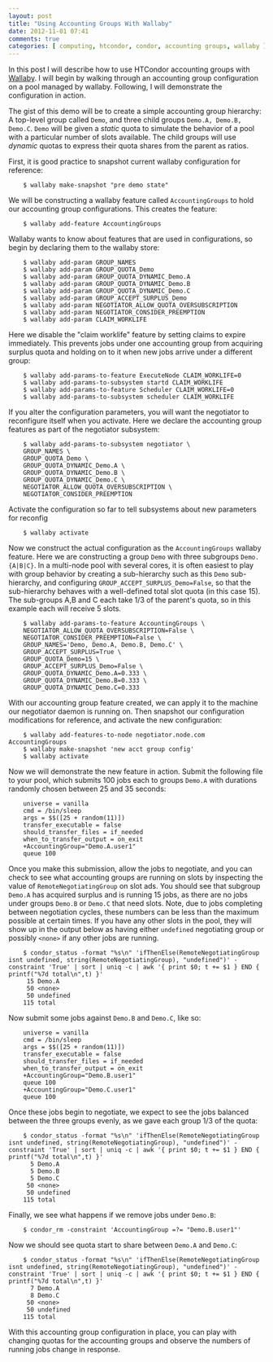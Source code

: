 ```yaml
---
layout: post
title: "Using Accounting Groups With Wallaby"
date: 2012-11-01 07:41
comments: true
categories: [ computing, htcondor, condor, accounting groups, wallaby ]
---
```

In this post I will describe how to use HTCondor accounting groups with [Wallaby](http://getwallaby.com).  I will begin by walking through an accounting group configuration on a pool managed by wallaby.  Following, I will demonstrate the configuration in action.

The gist of this demo will be to create a simple accounting group hierarchy:  A top-level group called `Demo`, and three child groups `Demo.A, Demo.B, Demo.C`.  `Demo` will be given a _static_ quota to simulate the behavior of a pool with a particular number of slots available.  The child groups will use _dynamic_ quotas to express their quota shares from the parent as ratios.

First, it is good practice to snapshot current wallaby configuration for reference:
```
    $ wallaby make-snapshot "pre demo state"
```

We will be constructing a wallaby feature called `AccountingGroups` to hold our accounting group configurations.  This creates the feature:
```
    $ wallaby add-feature AccountingGroups
```

Wallaby wants to know about features that are used in configurations, so begin by declaring them to the wallaby store:
```
    $ wallaby add-param GROUP_NAMES
    $ wallaby add-param GROUP_QUOTA_Demo
    $ wallaby add-param GROUP_QUOTA_DYNAMIC_Demo.A
    $ wallaby add-param GROUP_QUOTA_DYNAMIC_Demo.B
    $ wallaby add-param GROUP_QUOTA_DYNAMIC_Demo.C
    $ wallaby add-param GROUP_ACCEPT_SURPLUS_Demo
    $ wallaby add-param NEGOTIATOR_ALLOW_QUOTA_OVERSUBSCRIPTION
    $ wallaby add-param NEGOTIATOR_CONSIDER_PREEMPTION
    $ wallaby add-param CLAIM_WORKLIFE
```

Here we disable the "claim worklife" feature by setting claims to expire immediately.   This prevents jobs under one accounting group from acquiring surplus quota and holding on to it when new jobs arrive under a different group:
```
    $ wallaby add-params-to-feature ExecuteNode CLAIM_WORKLIFE=0
    $ wallaby add-params-to-subsystem startd CLAIM_WORKLIFE
    $ wallaby add-params-to-feature Scheduler CLAIM_WORKLIFE=0
    $ wallaby add-params-to-subsystem scheduler CLAIM_WORKLIFE
```

If you alter the configuration parameters, you will want the negotiator to reconfigure itself when you activate.  Here we declare the accounting group features as part of the negotiator subsystem:
```
    $ wallaby add-params-to-subsystem negotiator \
    GROUP_NAMES \
    GROUP_QUOTA_Demo \
    GROUP_QUOTA_DYNAMIC_Demo.A \
    GROUP_QUOTA_DYNAMIC_Demo.B \
    GROUP_QUOTA_DYNAMIC_Demo.C \
    NEGOTIATOR_ALLOW_QUOTA_OVERSUBSCRIPTION \
    NEGOTIATOR_CONSIDER_PREEMPTION
```

Activate the configuration so far to tell subsystems about new parameters for reconfig
```
    $ wallaby activate
```

Now we construct the actual configuration as the `AccountingGroups` wallaby feature.  Here we are constructing a group `Demo` with three subgroups `Demo.{A|B|C}`.  In a multi-node pool with several cores, it is often easiest to play with group behavior by creating a sub-hierarchy such as this `Demo` sub-hierarchy, and configuring `GROUP_ACCEPT_SURPLUS_Demo=False`, so that the sub-hierarchy behaves with a well-defined total slot quota (in this case 15).  The sub-groups A,B and C each take 1/3 of the parent's quota, so in this example each will receive 5 slots.
```
    $ wallaby add-params-to-feature AccountingGroups \
    NEGOTIATOR_ALLOW_QUOTA_OVERSUBSCRIPTION=False \
    NEGOTIATOR_CONSIDER_PREEMPTION=False \
    GROUP_NAMES='Demo, Demo.A, Demo.B, Demo.C' \
    GROUP_ACCEPT_SURPLUS=True \
    GROUP_QUOTA_Demo=15 \
    GROUP_ACCEPT_SURPLUS_Demo=False \
    GROUP_QUOTA_DYNAMIC_Demo.A=0.333 \
    GROUP_QUOTA_DYNAMIC_Demo.B=0.333 \
    GROUP_QUOTA_DYNAMIC_Demo.C=0.333
```

With our accounting group feature created, we can apply it to the machine our negotiator daemon is running on.  Then snapshot our configuration modifications for reference, and activate the new configuration:
```
    $ wallaby add-features-to-node negotiator.node.com AccountingGroups
    $ wallaby make-snapshot 'new acct group config'
    $ wallaby activate
```

Now we will demonstrate the new feature in action.  Submit the following file to your pool, which submits 100 jobs each to groups `Demo.A` with durations randomly chosen between 25 and 35 seconds:
```
    universe = vanilla
    cmd = /bin/sleep
    args = $$([25 + random(11)])
    transfer_executable = false
    should_transfer_files = if_needed
    when_to_transfer_output = on_exit
    +AccountingGroup="Demo.A.user1"
    queue 100
```

Once you make this submission, allow the jobs to negotiate, and you can check to see what accounting groups are running on slots by inspecting the value of `RemoteNegotiatingGroup` on slot ads.   You should see that subgroup `Demo.A` has acquired surplus and is running 15 jobs, as there are no jobs under groups `Demo.B` or `Demo.C` that need slots.  Note, due to jobs completing between negotiation cycles, these numbers can be less than the maximum possible at certain times.  If you have any other slots in the pool, they will show up in the output below as having either `undefined` negotiating group or possibly `<none>` if any other jobs are running.
```
    $ condor_status -format "%s\n" 'ifThenElse(RemoteNegotiatingGroup isnt undefined, string(RemoteNegotiatingGroup), "undefined")' -constraint 'True' | sort | uniq -c | awk '{ print $0; t += $1 } END { printf("%7d total\n",t) }'
     15 Demo.A
     50 <none>
     50 undefined
    115 total
```

Now submit some jobs against `Demo.B` and `Demo.C`, like so:
```
    universe = vanilla
    cmd = /bin/sleep
    args = $$([25 + random(11)])
    transfer_executable = false
    should_transfer_files = if_needed
    when_to_transfer_output = on_exit
    +AccountingGroup="Demo.B.user1"
    queue 100
    +AccountingGroup="Demo.C.user1"
    queue 100
```

Once these jobs begin to negotiate, we expect to see the jobs balanced between the three groups evenly, as we gave each group 1/3 of the quota:
```
    $ condor_status -format "%s\n" 'ifThenElse(RemoteNegotiatingGroup isnt undefined, string(RemoteNegotiatingGroup), "undefined")' -constraint 'True' | sort | uniq -c | awk '{ print $0; t += $1 } END { printf("%7d total\n",t) }'
      5 Demo.A
      5 Demo.B
      5 Demo.C
     50 <none>
     50 undefined
    115 total
```

Finally, we see what happens if we remove jobs under `Demo.B`:
```
    $ condor_rm -constraint 'AccountingGroup =?= "Demo.B.user1"'
```

Now we should see quota start to share between `Demo.A` and `Demo.C`:
```
    $ condor_status -format "%s\n" 'ifThenElse(RemoteNegotiatingGroup isnt undefined, string(RemoteNegotiatingGroup), "undefined")' -constraint 'True' | sort | uniq -c | awk '{ print $0; t += $1 } END { printf("%7d total\n",t) }'
      7 Demo.A
      8 Demo.C
     50 <none>
     50 undefined
    115 total
```

With this accounting group configuration in place, you can play with changing quotas for the accounting groups and observe the numbers of running jobs change in response.
